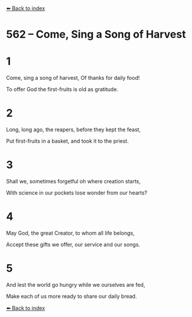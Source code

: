 [⬅️ Back to index](../README.md)

# 562 – Come, Sing a Song of Harvest





# 1

Come, sing a song of harvest, Of thanks for daily food!

To offer God the first-fruits is old as gratitude.



# 2

Long, long ago, the reapers, before they kept the feast,

Put first-fruits in a basket, and took it to the priest.



# 3

Shall we, sometimes forgetful oh where creation starts,

With science in our pockets lose wonder from our hearts?



# 4

May God, the great Creator, to whom all life belongs,

Accept these gifts we offer, our service and our songs.



# 5

And lest the world go hungry while we ourselves are fed,

Make each of us more ready to share our daily bread.

[⬅️ Back to index](../README.md)

